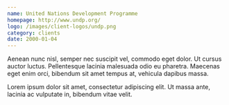 ```yaml
---
name: United Nations Development Programme
homepage: http://www.undp.org/
logo: /images/client-logos/undp.png
category: clients
date: 2000-01-04
---
```


Aenean nunc nisl, semper nec suscipit vel, commodo eget dolor. Ut cursus
auctor luctus. Pellentesque lacinia malesuada odio eu pharetra. Maecenas
eget enim orci, bibendum sit amet tempus at, vehicula dapibus massa.

Lorem ipsum dolor sit amet, consectetur adipiscing elit. Ut massa ante,
lacinia ac vulputate in, bibendum vitae velit.

